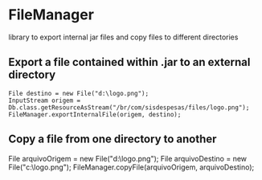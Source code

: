 # FileManager
library to export internal jar files and copy files to different directories

 <h2>Export a file contained within .jar to an external directory</h2>

    File destino = new File("d:\logo.png");
    InputStream origem = Db.class.getResourceAsStream("/br/com/sisdespesas/files/logo.png");
    FileManager.exportInternalFile(origem, destino);
 
<h2>Copy a file from one directory to another</h2>
 
   File arquivoOrigem = new File("d:\logo.png");
   File arquivoDestino = new File("c:\logo.png");
   FileManager.copyFile(arquivoOrigem, arquivoDestino);
